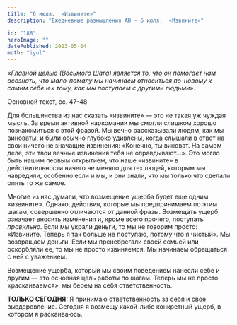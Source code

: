 ```yaml
---
title: "6 июля.  «Извините»"
description: "Ежедневные размышления АН - 6 июля.  «Извините»"

id: "188"
heroImage: ""
datePublished: 2023-05-04
moth: "iyul"
---
```


_«Главной целью (Восьмого Шага) является то, что он помогает нам осознать, что
мало-помалу мы начинаем относиться по-новому к самим себе и к тому, как мы
поступаем с другими людьми»._

Основной текст, сс. 47-48

Для большинства из нас сказать «извините» — это не такая уж чуждая мысль. За
время активной наркомании мы смогли слишком хорошо познакомиться с этой
фразой. Мы вечно рассказывали людям, как мы виноваты, и были обычно глубоко
удивлены, когда слышали в ответ на свои ничего не значащие извинения:
«Конечно, ты виноват. На самом деле, эти твои вечные извинения тебя не
оправдывают…». Это могло быть нашим первым открытием, что наше «извините» в
действительности ничего не меняло для тех людей, которым мы навредили,
особенно если и мы, и они знали, что мы только что сделали опять то же самое.

Многие из нас думали, что возмещение ущерба будет еще одним «извините».
Однако, действия, которые мы предпринимаем по этим шагам, совершенно
отличаются от данной фразы. Возмещать ущерб означает вносить изменения и,
кроме всего прочего, поступать _правильно_. Если мы украли деньги, то мы не
говорим просто: «Извините. Теперь я так больше не поступаю, потому что я
чистый». Мы возвращаем деньги. Если мы пренебрегали своей семьей или
оскорбляли ее, то мы не просто извиняемся. Мы начинаем обращаться с ней с
уважением.

Возмещение ущерба, который мы своим поведением нанесли себе и другим — это
основная цель работы по шагам. Теперь мы не просто «раскаиваемся»; мы берем на
себя ответственность.

**ТОЛЬКО СЕГОДНЯ:** Я принимаю ответственность за себя и свое выздоровление.
Сегодня я возмещу какой-либо конкретный ущерб, в котором я раскаиваюсь.
